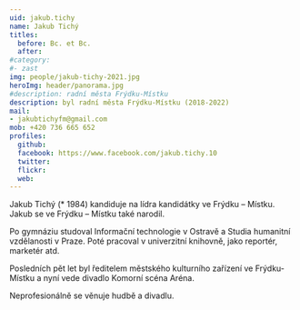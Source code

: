 ```yaml
---
uid: jakub.tichy
name: Jakub Tichý
titles:
  before: Bc. et Bc.
  after:
#category:
#- zast
img: people/jakub-tichy-2021.jpg
heroImg: header/panorama.jpg
#description: radní města Frýdku-Místku
description: byl radní města Frýdku-Místku (2018-2022)
mail:
- jakubtichyfm@gmail.com
mob: +420 736 665 652
profiles:
  github:                 
  facebook: https://www.facebook.com/jakub.tichy.10 
  twitter: 		  
  flickr:
  web:
---
```


Jakub Tichý (* 1984) kandiduje na lídra kandidátky ve Frýdku – Místku. Jakub se ve Frýdku – Místku také narodil.

Po gymnáziu studoval Informační technologie v Ostravě a Studia humanitní vzdělanosti v Praze. Poté pracoval v univerzitní knihovně, jako reportér, marketér atd.

Posledních pět let byl ředitelem městského kulturního zařízení ve Frýdku-Místku a nyní vede divadlo Komorní scéna Aréna.

Neprofesionálně se věnuje hudbě a divadlu.

